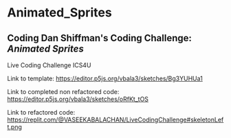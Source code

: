 # Animated_Sprites
## Coding Dan Shiffman's Coding Challenge: ***Animated Sprites***
Live Coding Challenge ICS4U

Link to template: https://editor.p5js.org/vbala3/sketches/Bg3YUHUa1

Link to completed non refactored code: https://editor.p5js.org/vbala3/sketches/oRfKt_tOS

Link to refactored code: https://replit.com/@VASEEKABALACHAN/LiveCodingChallenge#skeletonLeft.png

